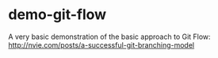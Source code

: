 demo-git-flow
=============

A very basic demonstration of the basic approach to Git Flow: http://nvie.com/posts/a-successful-git-branching-model
